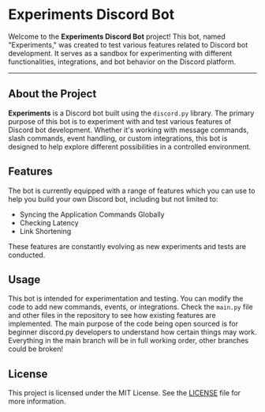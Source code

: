 # Experiments Discord Bot

Welcome to the **Experiments Discord Bot** project! This bot, named "Experiments," was created to test various features related to Discord bot development. It serves as a sandbox for experimenting with different functionalities, integrations, and bot behavior on the Discord platform.

***

## About the Project

**Experiments** is a Discord bot built using the `discord.py` library. The primary purpose of this bot is to experiment with and test various features of Discord bot development. Whether it's working with message commands, slash commands, event handling, or custom integrations, this bot is designed to help explore different possibilities in a controlled environment.

## Features

The bot is currently equipped with a range of features which you can use to help you build your own Discord bot, including but not limited to:

* Syncing the Application Commands Globally
* Checking Latency
* Link Shortening

These features are constantly evolving as new experiments and tests are conducted.

## Usage

This bot is intended for experimentation and testing. You can modify the code to add new commands, events, or integrations. Check the `main.py` file and other files in the repository to see how existing features are implemented. The main purpose of the code being open sourced is for beginner discord.py developers to understand how certain things may work. Everything in the main branch will be in full working order, other branches could be broken!

## License

This project is licensed under the MIT License. See the [LICENSE](LICENSE) file for more information.
